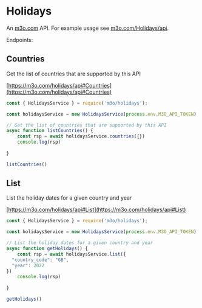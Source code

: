 # Holidays

An [m3o.com](https://m3o.com) API. For example usage see [m3o.com/Holidays/api](https://m3o.com/Holidays/api).

Endpoints:

## Countries

Get the list of countries that are supported by this API


[https://m3o.com/holidays/api#Countries](https://m3o.com/holidays/api#Countries)

```js
const { HolidaysService } = require('m3o/holidays');

const holidaysService = new HolidaysService(process.env.M3O_API_TOKEN)

// Get the list of countries that are supported by this API
async function listCountries() {
	const rsp = await holidaysService.countries({})
	console.log(rsp)
	
}

listCountries()
```
## List

List the holiday dates for a given country and year


[https://m3o.com/holidays/api#List](https://m3o.com/holidays/api#List)

```js
const { HolidaysService } = require('m3o/holidays');

const holidaysService = new HolidaysService(process.env.M3O_API_TOKEN)

// List the holiday dates for a given country and year
async function getHolidays() {
	const rsp = await holidaysService.list({
  "country_code": "GB",
  "year": 2022
})
	console.log(rsp)
	
}

getHolidays()
```

